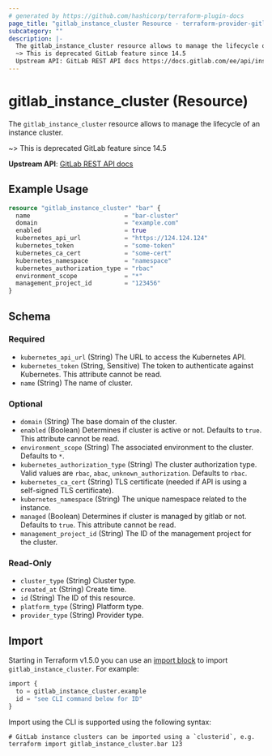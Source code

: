 ```yaml
---
# generated by https://github.com/hashicorp/terraform-plugin-docs
page_title: "gitlab_instance_cluster Resource - terraform-provider-gitlab"
subcategory: ""
description: |-
  The gitlab_instance_cluster resource allows to manage the lifecycle of an instance cluster.
  ~> This is deprecated GitLab feature since 14.5
  Upstream API: GitLab REST API docs https://docs.gitlab.com/ee/api/instance_clusters.html
---
```


# gitlab_instance_cluster (Resource)

The `gitlab_instance_cluster` resource allows to manage the lifecycle of an instance cluster.

~> This is deprecated GitLab feature since 14.5

**Upstream API**: [GitLab REST API docs](https://docs.gitlab.com/ee/api/instance_clusters.html)

## Example Usage

```terraform
resource "gitlab_instance_cluster" "bar" {
  name                          = "bar-cluster"
  domain                        = "example.com"
  enabled                       = true
  kubernetes_api_url            = "https://124.124.124"
  kubernetes_token              = "some-token"
  kubernetes_ca_cert            = "some-cert"
  kubernetes_namespace          = "namespace"
  kubernetes_authorization_type = "rbac"
  environment_scope             = "*"
  management_project_id         = "123456"
}
```

<!-- schema generated by tfplugindocs -->
## Schema

### Required

- `kubernetes_api_url` (String) The URL to access the Kubernetes API.
- `kubernetes_token` (String, Sensitive) The token to authenticate against Kubernetes. This attribute cannot be read.
- `name` (String) The name of cluster.

### Optional

- `domain` (String) The base domain of the cluster.
- `enabled` (Boolean) Determines if cluster is active or not. Defaults to `true`. This attribute cannot be read.
- `environment_scope` (String) The associated environment to the cluster. Defaults to `*`.
- `kubernetes_authorization_type` (String) The cluster authorization type. Valid values are `rbac`, `abac`, `unknown_authorization`. Defaults to `rbac`.
- `kubernetes_ca_cert` (String) TLS certificate (needed if API is using a self-signed TLS certificate).
- `kubernetes_namespace` (String) The unique namespace related to the instance.
- `managed` (Boolean) Determines if cluster is managed by gitlab or not. Defaults to `true`. This attribute cannot be read.
- `management_project_id` (String) The ID of the management project for the cluster.

### Read-Only

- `cluster_type` (String) Cluster type.
- `created_at` (String) Create time.
- `id` (String) The ID of this resource.
- `platform_type` (String) Platform type.
- `provider_type` (String) Provider type.

## Import

Starting in Terraform v1.5.0 you can use an [import block](https://developer.hashicorp.com/terraform/language/import) to import `gitlab_instance_cluster`. For example:
```terraform
import {
  to = gitlab_instance_cluster.example
  id = "see CLI command below for ID"
}
```

Import using the CLI is supported using the following syntax:

```shell
# GitLab instance clusters can be imported using a `clusterid`, e.g.
terraform import gitlab_instance_cluster.bar 123
```
